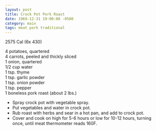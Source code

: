 ```yaml
---
layout: post
title: Crock Pot Pork Roast
date: 1969-12-31 19:00:00 -0500
category: main
tags: meat pork traditional
---
```

2575 Cal (6x 430)
  
4 potatoes, quartered  
4 carrots, peeled and thickly sliced  
1 onion, quartered  
1/2 cup water  
1 tsp. thyme  
1 tsp. garlic powder  
1 tsp. onion powder  
1 tsp. pepper  
1 boneless pork roast (about 2 lbs.)  

 * Spray crock pot with vegetable spray.
 * Put vegetables and water in crock pot.
 * Rub roast with herbs and sear in a hot pan, and add to crock pot.
 * Cover and cook on high for 5-6 hours or low for 10-12 hours, turning once, until meat thermometer reads 160F.
